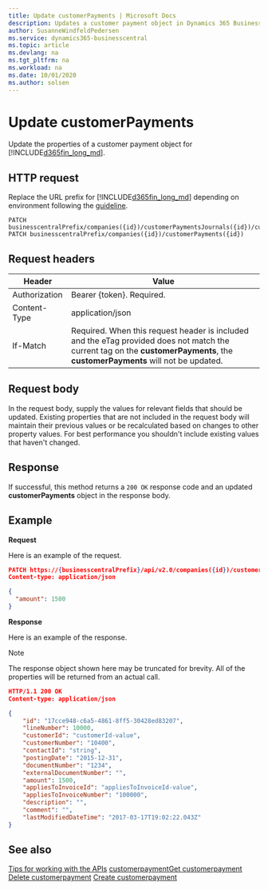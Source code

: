 ```yaml
---
title: Update customerPayments | Microsoft Docs
description: Updates a customer payment object in Dynamics 365 Business Central.
author: SusanneWindfeldPedersen
ms.service: dynamics365-businesscentral
ms.topic: article
ms.devlang: na
ms.tgt_pltfrm: na
ms.workload: na
ms.date: 10/01/2020
ms.author: solsen
---
```


# Update customerPayments
Update the properties of a customer payment object for [!INCLUDE[d365fin_long_md](../../includes/d365fin_long_md.md)].

## HTTP request
Replace the URL prefix for [!INCLUDE[d365fin_long_md](../../includes/d365fin_long_md.md)] depending on environment following the [guideline](../../v2.0/endpoints-apis-for-dynamics.md).

```
PATCH businesscentralPrefix/companies({id})/customerPaymentsJournals({id})/customerPayments({id})
PATCH businesscentralPrefix/companies({id})/customerPayments({id})
```

## Request headers

|Header        |Value                    |
|--------------|-------------------------|
|Authorization |Bearer {token}. Required.|
|Content-Type  |application/json         |
|If-Match      |Required. When this request header is included and the eTag provided does not match the current tag on the **customerPayments**, the **customerPayments** will not be updated.    |

## Request body
In the request body, supply the values for relevant fields that should be updated. Existing properties that are not included in the request body will maintain their previous values or be recalculated based on changes to other property values. For best performance you shouldn't include existing values that haven't changed.

## Response
If successful, this method returns a ```200 OK``` response code and an updated **customerPayments** object in the response body.

## Example

**Request**

Here is an example of the request.
```json
PATCH https://{businesscentralPrefix}/api/v2.0/companies({id})/customerPaymentsJournals({id})/customerPayments({id})
Content-type: application/json

{
  "amount": 1500
}
```

**Response**

Here is an example of the response. 

> [!NOTE]  
>   The response object shown here may be truncated for brevity. All of the properties will be returned from an actual call.

```json
HTTP/1.1 200 OK
Content-type: application/json

{
    "id": "17cce948-c6a5-4861-8ff5-30428ed83207",
    "lineNumber": 10000,
    "customerId": "customerId-value",
    "customerNumber": "10400",
    "contactId": "string",
    "postingDate": "2015-12-31",
    "documentNumber": "1234",
    "externalDocumentNumber": "",
    "amount": 1500,
    "appliesToInvoiceId": "appliesToInvoiceId-value",
    "appliesToInvoiceNumber": "100000",
    "description": "",
    "comment": "",
    "lastModifiedDateTime": "2017-03-17T19:02:22.043Z"
}
```
## See also
[Tips for working with the APIs](/dynamics365/business-central/dev-itpro/developer/devenv-connect-apps-tips)
[customerpayment](../resources/dynamics_customerpayment.md)[Get customerpayment](../api/dynamics_customerpayment_Get.md)
[Delete customerpayment](../api/dynamics_customerpayment_Delete.md)
[Create customerpayment](../api/dynamics_customerpayment_Create.md)
